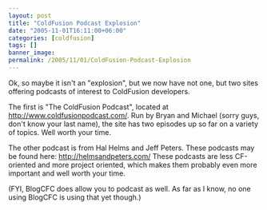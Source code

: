 ```yaml
---
layout: post
title: "ColdFusion Podcast Explosion"
date: "2005-11-01T16:11:00+06:00"
categories: [coldfusion]
tags: []
banner_image: 
permalink: /2005/11/01/ColdFusion-Podcast-Explosion
---
```


Ok, so maybe it isn't an "explosion", but we now have not one, but two sites offering podcasts of interest to ColdFusion developers.

The first is "The ColdFusion Podcast", located at <a href="http://www.coldfusionpodcast.com/">http://www.coldfusionpodcast.com/</a>.  Run by Bryan and Michael (sorry guys, don't know your last name), the site has two episodes up so far on a variety of topics. Well worth your time.

The other podcast is from Hal Helms and Jeff Peters. These podcasts may be found here: <a href="http://helmsandpeters.com/">http://helmsandpeters.com/</a> These podcasts are less CF-oriented and more project oriented, which makes them probably even more important and well worth your time.

(FYI, BlogCFC does allow you to podcast as well. As far as I know, no one using BlogCFC is using that yet though.)